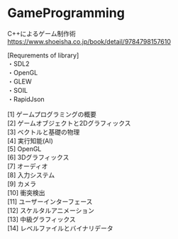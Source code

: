 # GameProgramming  
C++によるゲーム制作術  
https://www.shoeisha.co.jp/book/detail/9784798157610 

[Requrements of library]  
・SDL2  
・OpenGL  
・GLEW  
・SOIL  
・RapidJson  

[1]  ゲームプログラミングの概要  
[2]  ゲームオブジェクトと2Dグラフィックス  
[3]  ベクトルと基礎の物理  
[4]  実行知能(AI)  
[5]  OpenGL  
[6]  3Dグラフィックス  
[7]  オーディオ  
[8]  入力システム  
[9]  カメラ  
[10] 衝突検出  
[11] ユーザーインターフェース  
[12] スケルタルアニメーション  
[13] 中級グラフィックス  
[14] レベルファイルとバイナリデータ  
